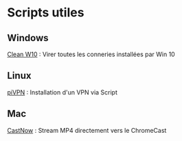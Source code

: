# Scripts utiles

## Windows

[Clean W10](https://gist.github.com/alirobe/7f3b34ad89a159e6daa1) :
Virer toutes les conneries installées par Win 10

## Linux

[piVPN](https://www.pivpn.io/) : Installation d'un VPN via Script

## Mac

[CastNow](https://github.com/xat/castnow) : Stream MP4 directement vers
le ChromeCast
